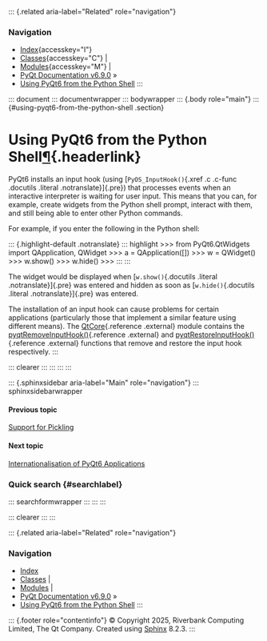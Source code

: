 ::: {.related aria-label="Related" role="navigation"}
### Navigation

-   [Index](https://www.riverbankcomputing.com/static/Docs/PyQt6/genindex.html "General index"){accesskey="I"}
-   [Classes](https://www.riverbankcomputing.com/static/Docs/PyQt6/sip-classes.html "Index of all classes"){accesskey="C"}
    \|
-   [Modules](https://www.riverbankcomputing.com/static/Docs/PyQt6/module_index.html "Index of all modules"){accesskey="M"}
    \|
-   [PyQt Documentation
    v6.9.0](https://www.riverbankcomputing.com/static/Docs/PyQt6/index.html)
    »
-   [Using PyQt6 from the Python Shell](python_shell.html)
:::

::: document
::: documentwrapper
::: bodywrapper
::: {.body role="main"}
::: {#using-pyqt6-from-the-python-shell .section}
# Using PyQt6 from the Python Shell[¶](python_shell.html#using-pyqt6-from-the-python-shell "Link to this heading"){.headerlink}

PyQt6 installs an input hook (using [`PyOS_InputHook()`{.xref .c .c-func
.docutils .literal .notranslate}]{.pre}) that processes events when an
interactive interpreter is waiting for user input. This means that you
can, for example, create widgets from the Python shell prompt, interact
with them, and still being able to enter other Python commands.

For example, if you enter the following in the Python shell:

::: {.highlight-default .notranslate}
::: highlight
    >>> from PyQt6.QtWidgets import QApplication, QWidget
    >>> a = QApplication([])
    >>> w = QWidget()
    >>> w.show()
    >>> w.hide()
    >>>
:::
:::

The widget would be displayed when [`w.show()`{.docutils .literal
.notranslate}]{.pre} was entered and hidden as soon as
[`w.hide()`{.docutils .literal .notranslate}]{.pre} was entered.

The installation of an input hook can cause problems for certain
applications (particularly those that implement a similar feature using
different means). The
[QtCore](https://www.riverbankcomputing.com/static/Docs/PyQt6/api/qtcore/qtcore-module.html){.reference
.external} module contains the
[pyqtRemoveInputHook()](https://www.riverbankcomputing.com/static/Docs/PyQt6/api/qtcore/qtcore-module.html#pyqtRemoveInputHook){.reference
.external} and
[pyqtRestoreInputHook()](https://www.riverbankcomputing.com/static/Docs/PyQt6/api/qtcore/qtcore-module.html#pyqtRestoreInputHook){.reference
.external} functions that remove and restore the input hook
respectively.
:::

::: clearer
:::
:::
:::
:::

::: {.sphinxsidebar aria-label="Main" role="navigation"}
::: sphinxsidebarwrapper
<div>

#### Previous topic

[Support for
Pickling](https://www.riverbankcomputing.com/static/Docs/PyQt6/pickle.html "previous chapter")

</div>

<div>

#### Next topic

[Internationalisation of PyQt6
Applications](https://www.riverbankcomputing.com/static/Docs/PyQt6/i18n.html "next chapter")

</div>

### Quick search {#searchlabel}

::: searchformwrapper
:::
:::
:::

::: clearer
:::
:::

::: {.related aria-label="Related" role="navigation"}
### Navigation

-   [Index](https://www.riverbankcomputing.com/static/Docs/PyQt6/genindex.html "General index")
-   [Classes](https://www.riverbankcomputing.com/static/Docs/PyQt6/sip-classes.html "Index of all classes")
    \|
-   [Modules](https://www.riverbankcomputing.com/static/Docs/PyQt6/module_index.html "Index of all modules")
    \|
-   [PyQt Documentation
    v6.9.0](https://www.riverbankcomputing.com/static/Docs/PyQt6/index.html)
    »
-   [Using PyQt6 from the Python Shell](python_shell.html)
:::

::: {.footer role="contentinfo"}
© Copyright 2025, Riverbank Computing Limited, The Qt Company. Created
using [Sphinx](https://www.sphinx-doc.org/) 8.2.3.
:::
